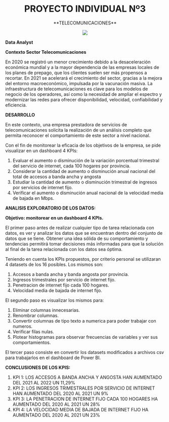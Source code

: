 # <h1 align="center">**PROYECTO INDIVIDUAL Nº3**

<p align="center">**TELECOMUNICACIONES**

<p align="center">
<img src="https://www.mapfreglobalrisks.com/media/Imagen-Portada-adaptada-1-2.jpg"   
>
</p>
  
**Data Analyst**

**Contexto Sector Telecomunicaciones**

En 2020 se registró un menor crecimiento debido a la desaceleración económica mundial y a la mayor dependencia de las empresas locales de los planes de prepago, que los clientes suelen ser más propensos a recortar. En 2021 se acelerará el crecimiento del sector, gracias a la mejora del entorno macroeconómico, impulsada por la vacunación masiva.
La infraestructura de telecomunicaciones es clave para los modelos de negocio de los operadores, así como la necesidad de ampliar el espectro y modernizar las redes para ofrecer disponibilidad, velocidad, confiabilidad y eficiencia.

**DESARROLLO**

En este contexto, una empresa prestadora de servicios de telecomunicaciones solicita  la realización de un análisis completo que permita reconocer el comportamiento de este sector a nivel nacional. 

Con el fin de monitorear la eficacia de los objetivos de la empresa, se pide visualizar en un dashboard 4 KPIs:

1. Evaluar el aumento o disminución de la variación porcentual trimestral del servicio de internet, cada 100 hogares por provincia.
2. Considerar la cantidad de aumento o disminución anual nacional del total de accesos a banda ancha y angosta
3. Estudiar la cantidad de aumento o disminución trimestral de ingresos por servicios de internet fijo.
4. Verificar el aumento o disminución anual nacional de la velocidad media de bajada en Mbps.

**ANALISIS EXPLORATORIO DE LOS DATOS:**

**Objetivo: monitorear en un dashboard 4 KPIs.**

El primer paso antes de realizar cualquier tipo de tarea relacionada con datos, es ver y analizar los datos que se encuentran dentro del conjunto de datos que se tiene. Obtener una idea sólida de su comportamiento y tendencias permitirá tomar decisiones más informadas para que la solución al final de la tarea relacionada con los datos sea óptima.

Teniendo en cuenta los KPIs propuestos, por criterio personal se utilizaran 4 datasets de los 16 posibles.
Los mismos son:
1. Accesos a banda ancha y banda angosta por provincia.
2. Ingresos trimestrales por servicio de internet fijo.
3. Penetracion de internet fijo cada 100 hogares.
4. Velocidad media de bajada de internet fijo.

El segundo paso es visualizar los mismos para:
1. Eliminar columnas innecesarias.
2. Renombrar columnas.
3. Convertir columnas de tipo texto a numerica para poder trabajar con numeros.
4. Verificar filas nulas.
5. Plotear histogramas para observar frecuencias de variables y ver sus comportamientos.

El tercer paso consiste en convertir los datasets modificados a archivos csv para trabajarlos en el dashboard de Power BI.

**CONCLUSIONES DE LOS KPIS:**

1. KPI 1: LOS ACCESOS A BANDA ANCHA Y ANGOSTA HAN AUMENTADO DEL 2021 AL 2022 UN 11,29%
2. KPI 2: LOS INGRESOS TRIMESTRALES POR SERVICIO DE INTERNET HAN AUMENTADO DEL 2020 AL 2021 UN 9%
3. KPI 3: LA PENETRACION DE INTERNET FIJO CADA 100 HOGARES HA AUMENTADO DEL 2020 AL 2021 UN 28%
4. KPI 4: LA VELOCIDAD MEDIA DE BAJADA DE INTERNET FIJO HA AUMENTADO DEL 2020 AL 2021 UN 23%

